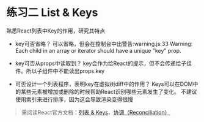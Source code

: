 # 练习二 List & Keys

熟悉React列表中Key的作用，研究其特点

* key可否省略？
  可以省略，但会在控制台中出警告:warning.js:33 Warning: Each child in an array or iterator should have a unique "key" prop.

* key可否从props中读取到？
  key会作为给React的提示，但不会传递给子组件。所以子组件中不能读出props.key

* 可否设计一个列表程序，表明key在虚拟树diff中的作用？
  Keys可以在DOM中的某些元素被增加或删除的时候帮助React识别哪些元素发生了变化。
  不建议使用索引来进行排序，因为这会导致渲染变得很慢

> 需阅读React官方文档：[列表 & Keys](https://doc.react-china.org/docs/lists-and-keys.html)，[协调（Reconciliation）](https://doc.react-china.org/docs/reconciliation.html)
